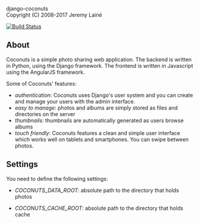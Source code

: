 django-coconuts  
Copyright (C) 2008-2017 Jeremy Lainé

[![Build Status](https://travis-ci.org/jlaine/django-coconuts.png)](https://travis-ci.org/jlaine/django-coconuts)

About
-----

Coconuts is a simple photo sharing web application. The backend is written in
Python, using the Django framework. The frontend is written in Javascript
using the AngularJS framework.

Some of Coconuts' features:

 * _authentication_: Coconuts uses Django's user system and you can create and
   manage your users with the admin interface.
 * _easy to manage_: photos and albums are simply stored as files and
   directories on the server
 * _thumbnails_: thumbnails are automatically generated as users browse albums
 * _touch friendly_: Coconuts features a clean and simple user interface which
   works well on tablets and smartphones. You can swipe between photos.

Settings
--------

You need to define the following settings:

 * _COCONUTS_DATA_ROOT_: absolute path to the directory that holds photos

 * _COCONUTS_CACHE_ROOT_: absolute path to the directory that holds cache
